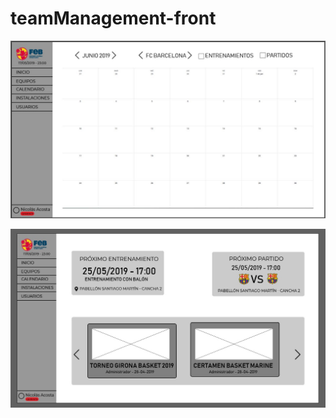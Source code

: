 # teamManagement-front
![alt text](https://github.com/airam-santos/teamManagement-front/blob/master/calendario.jpg)

![alt text](https://github.com/airam-santos/teamManagement-front/blob/master/PaginaPrincipal.jpg)

